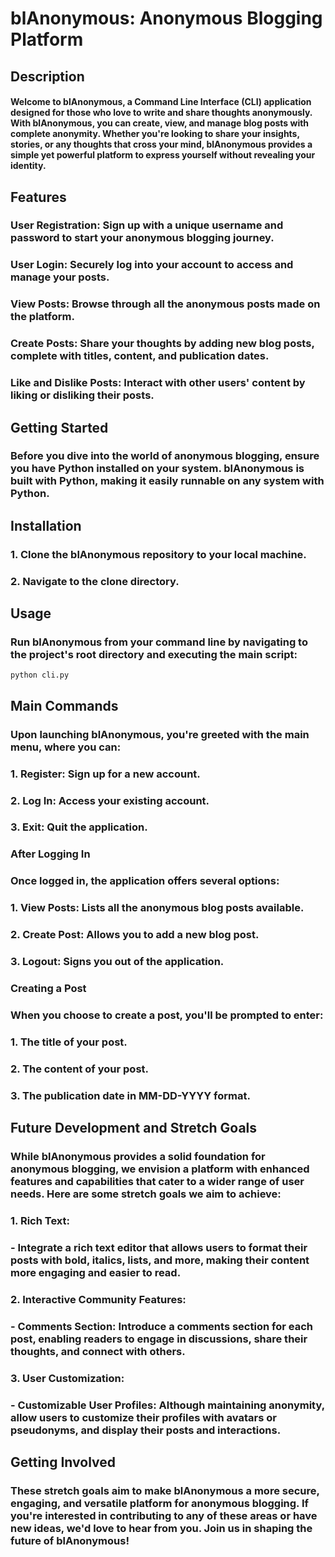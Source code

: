 
# blAnonymous: Anonymous Blogging Platform

## Description
#### Welcome to blAnonymous, a Command Line Interface (CLI) application designed for those who love to write and share thoughts anonymously. With blAnonymous, you can create, view, and manage blog posts with complete anonymity. Whether you're looking to share your insights, stories, or any thoughts that cross your mind, blAnonymous provides a simple yet powerful platform to express yourself without revealing your identity.


## Features
### User Registration: Sign up with a unique username and password to start your anonymous blogging journey.
### User Login: Securely log into your account to access and manage your posts.
### View Posts: Browse through all the anonymous posts made on the platform.
### Create Posts: Share your thoughts by adding new blog posts, complete with titles, content, and publication dates.
### Like and Dislike Posts: Interact with other users' content by liking or disliking their posts.


## Getting Started
### Before you dive into the world of anonymous blogging, ensure you have Python installed on your system. blAnonymous is built with Python, making it easily runnable on any system with Python.

## Installation
### 1. Clone the blAnonymous repository to your local machine.
### 2. Navigate to the clone directory.

## Usage
### Run blAnonymous from your command line by navigating to the project's root directory and executing the main script:
    python cli.py

## Main Commands
### Upon launching blAnonymous, you're greeted with the main menu, where you can:

### 1. Register: Sign up for a new account.
### 2. Log In: Access your existing account.
### 3. Exit: Quit the application.

### After Logging In
### Once logged in, the application offers several options:

### 1. View Posts: Lists all the anonymous blog posts available.
### 2. Create Post: Allows you to add a new blog post.
### 3. Logout: Signs you out of the application.

### Creating a Post
### When you choose to create a post, you'll be prompted to enter:

### 1. The title of your post.
### 2. The content of your post.
### 3. The publication date in MM-DD-YYYY format.

## Future Development and Stretch Goals
### While blAnonymous provides a solid foundation for anonymous blogging, we envision a platform with enhanced features and capabilities that cater to a wider range of user needs. Here are some stretch goals we aim to achieve:

### 1. Rich Text: 
### - Integrate a rich text editor that allows users to format their posts with bold, italics, lists, and more, making their content more engaging and easier to read.

### 2. Interactive Community Features:
### - Comments Section: Introduce a comments section for each post, enabling readers to engage in discussions, share their thoughts, and connect with others.

### 3. User Customization:
### - Customizable User Profiles: Although maintaining anonymity, allow users to customize their profiles with avatars or pseudonyms, and display their posts and interactions.

## Getting Involved
### These stretch goals aim to make blAnonymous a more secure, engaging, and versatile platform for anonymous blogging. If you're interested in contributing to any of these areas or have new ideas, we'd love to hear from you. Join us in shaping the future of blAnonymous!